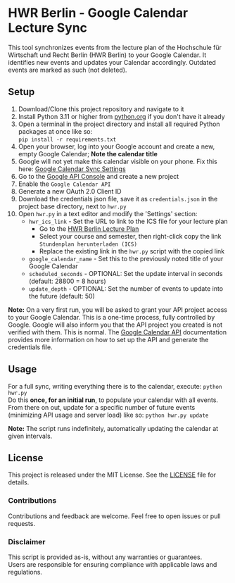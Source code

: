 # HWR Berlin - Google Calendar Lecture Sync

This tool synchronizes events from the lecture plan of the Hochschule für Wirtschaft und Recht Berlin (HWR Berlin) to your Google Calendar. It identifies new events and updates your Calendar accordingly. Outdated events are marked as such (not deleted).

## Setup
1. Download/Clone this project repository and navigate to it
2. Install Python 3.11 or higher from [python.org](https://www.python.org/downloads/) if you don't have it already
3. Open a terminal in the project directory and install all required Python packages at once like so:<br>`pip install -r requirements.txt`
4. Open your browser, log into your Google account and create a new,<br>empty Google Calendar; **Note the calendar title**
5. Google will not yet make this calendar visible on your phone. Fix this here: [Google Calendar Sync Settings](https://calendar.google.com/calendar/u/0/syncselect)
6. Go to the [Google API Console](https://console.developers.google.com/apis/dashboard) and create a new project
8. Enable the `Google Calendar API`
9. Generate a new OAuth 2.0 Client ID
10. Download the credentials json file, save it as `credentials.json` in the project base directory, next to `hwr.py`
11. Open `hwr.py` in a text editor and modify the 'Settings' section:
    - `hwr_ics_link` - Set the URL to link to the ICS file for your lecture plan
        - Go to the [HWR Berlin Lecture Plan](https://moodle.hwr-berlin.de/fb2-stundenplan/stundenplan.php)
        - Select your course and semester, then right-click copy the link `Stundenplan herunterladen (ICS)`
        - Replace the existing link in the `hwr.py` script with the copied link
    - `google_calendar_name` - Set this to the previously noted title of your Google Calendar
    - `scheduled_seconds` - OPTIONAL: Set the update interval in seconds (default: 28800 = 8 hours)
    - `update_depth` - OPTIONAL: Set the number of events to update into the future (default: 50)

**Note:** On a very first run, you will be asked to grant your API project access to your Google Calendar. This is a one-time process, fully controlled by Google. Google will also inform you that the API project you created is not verified with them. This is normal. The [Google Calendar API](https://developers.google.com/calendar/api/quickstart/python) documentation provides more information on how to set up the API and generate the credentials file.

## Usage
For a full sync, writing everything there is to the calendar, execute: `python hwr.py`<br>
Do this **once, for an initial run**, to populate your calendar with all events.<br>
From there on out, update for a specific number of future events (minimizing API usage and server load) like so: `python hwr.py update`

**Note:** The script runs indefinitely, automatically updating the calendar at given intervals.

## License
This project is released under the MIT License. See the [LICENSE](LICENSE) file for details.

### Contributions
Contributions and feedback are welcome. Feel free to open issues or pull requests.

### Disclaimer
This script is provided as-is, without any warranties or guarantees.<br>
Users are responsible for ensuring compliance with applicable laws and regulations.
